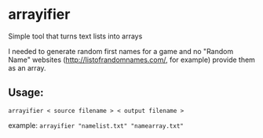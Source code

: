 # arrayifier
Simple tool that turns text lists into arrays

I needed to generate random first names for a game and no "Random Name" websites (http://listofrandomnames.com/, for example) provide them as an array.

## Usage:

`arrayifier < source filename > < output filename >`

example:
 `arrayifier "namelist.txt" "namearray.txt"` 
